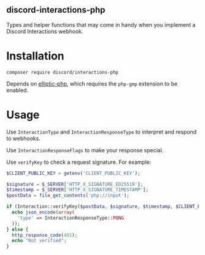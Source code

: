 discord-interactions-php
---

Types and helper functions that may come in handy when you implement a Discord Interactions webhook.

# Installation

```
composer require discord/interactions-php
```

Depends on [elliptic-php](https://github.com/simplito/elliptic-php/blob/badde8f804d33ab95fac2b5dbb0037c2cdfb4eaa/lib/Utils.php), which requires the `php-gmp` extension to be enabled.

# Usage

Use `InteractionType` and `InteractionResponseType` to interpret and respond to webhooks.

Use `InteractionResponseFlags` to make your response special.

Use `verifyKey` to check a request signature.  For example:

```php
$CLIENT_PUBLIC_KEY = getenv('CLIENT_PUBLIC_KEY');

$signature = $_SERVER['HTTP_X_SIGNATURE_ED25519'];
$timestamp = $_SERVER['HTTP_X_SIGNATURE_TIMESTAMP'];
$postData = file_get_contents('php://input');

if (Interaction::verifyKey($postData, $signature, $timestamp, $CLIENT_PUBLIC_KEY)) {
  echo json_encode(array(
    'type' => InteractionResponseType::PONG
  ));
} else {
  http_response_code(401);
  echo "Not verified";
}
```
